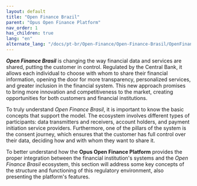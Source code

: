 ```yaml
---
layout: default
title: "Open Finance Brazil"
parent: "Opus Open Finance Platform"
nav_order: 1
has_children: true
lang: "en"
alternate_lang: "/docs/pt-br/Open-Finance/Open-Finance-Brasil/OpenFinanceBrasil/"
---
```


***Open Finance Brasil*** is changing the way financial data and services are shared, putting the customer in control. Regulated by the Central Bank, it allows each individual to choose with whom to share their financial information, opening the door for more transparency, personalized services, and greater inclusion in the financial system. This new approach promises to bring more innovation and competitiveness to the market, creating opportunities for both customers and financial institutions.

To truly understand *Open Finance Brasil*, it is important to know the basic concepts that support the model. The ecosystem involves different types of participants: data transmitters and receivers, account holders, and payment initiation service providers. Furthermore, one of the pillars of the system is the consent journey, which ensures that the customer has full control over their data, deciding how and with whom they want to share it.

To better understand how the **Opus Open Finance Platform** provides the proper integration between the financial institution's systems and the *Open Finance Brasil* ecosystem, this section will address some key concepts of the structure and functioning of this regulatory environment, also presenting the platform's features.
